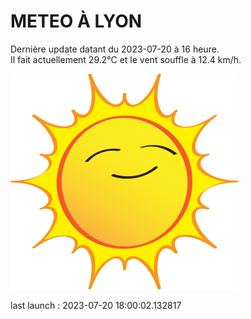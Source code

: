 # METEO À LYON

Dernière update datant du 2023-07-20 à 16 heure.  
Il fait actuellement 29.2°C et le vent souffle à 12.4 km/h.      

![](./.github/sun.png)

last launch : 2023-07-20 18:00:02.132817
